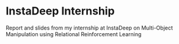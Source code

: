 # InstaDeep Internship
Report and slides from my internship at InstaDeep on Multi-Object Manipulation using Relational Reinforcement Learning
